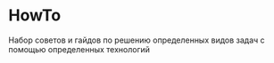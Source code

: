 # HowTo
Набор советов и гайдов по решению определенных видов задач с помощью определенных технологий
